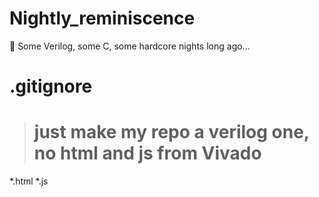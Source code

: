 # Nightly_reminiscence
🔩 Some Verilog, some C, some hardcore nights long ago...


# .gitignore

> # just make my repo a verilog one, no html and js from Vivado
*.html
*.js